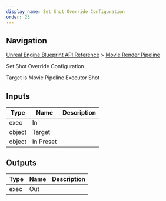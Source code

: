 ```yaml
---
display_name: Set Shot Override Configuration
order: 23
---
```

## Navigation

[Unreal Engine Blueprint API Reference](https://dev.epicgames.com/documentation/en-us/unreal-engine/BlueprintAPI) > [Movie Render Pipeline](https://dev.epicgames.com/documentation/en-us/unreal-engine/BlueprintAPI/MovieRenderPipeline)

Set Shot Override Configuration

Target is Movie Pipeline Executor Shot

## Inputs

| Type | Name | Description |
| --- | --- | --- |
| exec | In |  |
| object | Target |  |
| object | In Preset |  |

## Outputs

| Type | Name | Description |
| --- | --- | --- |
| exec | Out |  |
